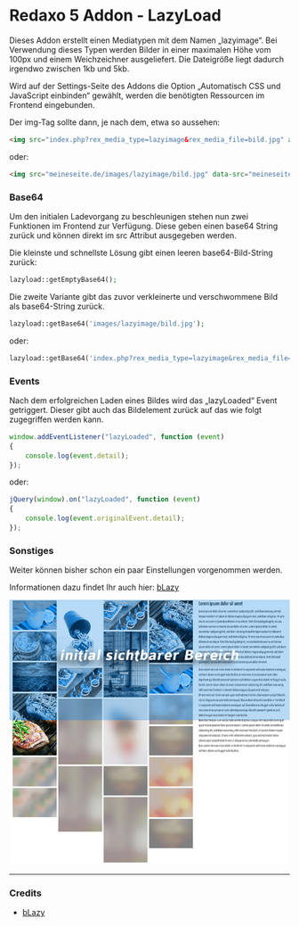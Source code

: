 Redaxo 5 Addon - LazyLoad
=================================

Dieses Addon erstellt einen Mediatypen mit dem Namen „lazyimage“. Bei Verwendung dieses Typen werden Bilder in einer maximalen Höhe vom 100px und einem Weichzeichner ausgeliefert. Die Dateigröße liegt dadurch irgendwo zwischen 1kb und 5kb.

Wird auf der Settings-Seite des Addons die Option „Automatisch CSS und JavaScript einbinden“ gewählt, werden die benötigten Ressourcen im Frontend eingebunden.

Der img-Tag sollte dann, je nach dem, etwa so aussehen:

```html
<img src="index.php?rex_media_type=lazyimage&rex_media_file=bild.jpg" alt="mein Bild" data-src="tatsächlicher-bild-pfad.jpg" class="b-lazy">
```

oder: 

```html
<img src="meineseite.de/images/lazyimage/bild.jpg" data-src="meineseite.de/media/bild.jpg" alt="mein Bild" class="b-lazy">
```

### Base64 

Um den initialen Ladevorgang zu beschleunigen stehen nun zwei Funktionen im Frontend zur Verfügung. Diese geben einen base64 String zurück und können direkt im src Attribut ausgegeben werden.

Die kleinste und schnellste Lösung gibt einen leeren base64-Bild-String zurück:
```php
lazyload::getEmptyBase64();
```
Die zweite Variante gibt das zuvor verkleinerte und verschwommene Bild als base64-String zurück.
```php
lazyload::getBase64('images/lazyimage/bild.jpg');
```
oder:
```php
lazyload::getBase64('index.php?rex_media_type=lazyimage&rex_media_file=bild.jpg');
```

### Events 

Nach dem erfolgreichen Laden eines Bildes wird das „lazyLoaded“ Event getriggert. Dieser gibt auch das Bildelement zurück auf das wie folgt zugegriffen werden kann.

```javascript
window.addEventListener("lazyLoaded", function (event)
{
    console.log(event.detail);
});
```
oder:
```javascript
jQuery(window).on("lazyLoaded", function (event)
{
    console.log(event.originalEvent.detail);
});
```

### Sonstiges

Weiter können bisher schon ein paar Einstellungen vorgenommen werden.

Informationen dazu findet Ihr auch hier: [bLazy](http://dinbror.dk/blog/blazy/)


![Screenshot](https://raw.githubusercontent.com/eaCe/lazyload/assets/screen.jpg)

___
### Credits

- [bLazy](https://github.com/dinbror/blazy)